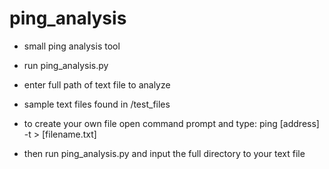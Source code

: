# ping_analysis

- small ping analysis tool
- run ping_analysis.py
- enter full path of text file to analyze 
- sample text files found in /test_files

- to create your own file open command prompt and type:
	ping [address] -t > [filename.txt]
- then run ping_analysis.py and input the full directory to your text file